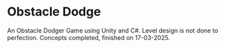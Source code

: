 # Obstacle Dodge
 An Obstacle Dodger Game using Unity and C#. Level design is not done to perfection. Concepts completed, finished on 17-03-2025.
